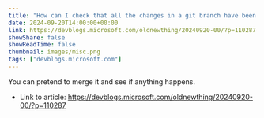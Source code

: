 ```yaml
---
title: "How can I check that all the changes in a git branch have been cherry-picked or rebased into its upstream branch?"
date: 2024-09-20T14:00:00+00:00
link: https://devblogs.microsoft.com/oldnewthing/20240920-00/?p=110287
showShare: false
showReadTime: false
thumbnail: images/misc.png
tags: ["devblogs.microsoft.com"]
---
```

You can pretend to merge it and see if anything happens.

- Link to article: https://devblogs.microsoft.com/oldnewthing/20240920-00/?p=110287